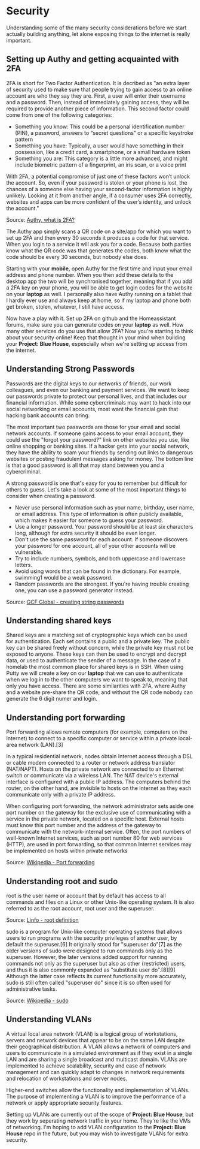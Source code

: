 # Security

Understanding some of the many security considerations before we start actually building anything, let alone exposing things to the internet is really important.


## Setting up Authy and getting acquainted with 2FA

2FA is short for Two Factor Authentication.  It is decribed as "an extra layer of security used to make sure that people trying to gain access to an online account are who they say they are. First, a user will enter their username and a password. Then, instead of immediately gaining access, they will be required to provide another piece of information. This second factor could come from one of the following categories:

 - Something you know: This could be a personal identification number (PIN), a password, answers to “secret questions” or a specific keystroke pattern
 - Something you have: Typically, a user would have something in their possession, like a credit card, a smartphone, or a small hardware token
 - Something you are: This category is a little more advanced, and might include biometric pattern of a fingerprint, an iris scan, or a voice print

With 2FA, a potential compromise of just one of these factors won’t unlock the account. So, even if your password is stolen or your phone is lost, the chances of a someone else having your second-factor information is highly unlikely. Looking at it from another angle, if a consumer uses 2FA correctly, websites and apps can be more confident of the user’s identity, and unlock the account."

Source: [Authy, what is 2FA?](https://authy.com/what-is-2fa/)

The Authy app simply scans a QR code on a site/app for which you want to set up 2FA and then every 30 seconds it produces a code for that service.  When you login to a service it will ask you for a code.  Because both parties know what the QR code was that generates the codes, both know what the code should be every 30 seconds, but nobody else does.

Starting with your **mobile**, open Authy for the first time and input your email address and phone number.  When you then add these details to the desktop app the two will be synchronised together, meaning that if you add a 2FA key on your phone, you will be able to get login codes for the website on your **laptop** as well.  I personally also have Authy running on a tablet that I hardly ever use and always keep at home, so if my laptop and phone both get broken, stolen, whatever, I still have access.

Now have a play with it.  Set up 2FA on github and the Homeassistant forums, make sure you can generate codes on your **laptop** as well.  How many other services do you use that allow 2FA?  Now you're starting to think about your security online!  Keep that thought in your mind when building your **Project: Blue House**, espescially when we're setting up access from the internet.


## Understanding Strong Passwords

Passwords are the digital keys to our networks of friends, our work colleagues, and even our banking and payment services. We want to keep our passwords private to protect our personal lives, and that includes our financial information. While some cybercriminals may want to hack into our social networking or email accounts, most want the financial gain that hacking bank accounts can bring.

The most important two passwords are those for your email and social network accounts. If someone gains access to your email account, they could use the "forgot your password?" link on other websites you use, like online shopping or banking sites. If a hacker gets into your social network, they have the ability to scam your friends by sending out links to dangerous websites or posting fraudulent messages asking for money. The bottom line is that a good password is all that may stand between you and a cybercriminal.

A strong password is one that's easy for you to remember but difficult for others to guess. Let's take a look at some of the most important things to consider when creating a password.

 - Never use personal information such as your name, birthday, user name, or email address. This type of information is often publicly available, which makes it easier for someone to guess your password.
 - Use a longer password. Your password should be at least six characters long, although for extra security it should be even longer.
 - Don't use the same password for each account. If someone discovers your password for one account, all of your other accounts will be vulnerable.
 - Try to include numbers, symbols, and both uppercase and lowercase letters.
 - Avoid using words that can be found in the dictionary. For example, swimming1 would be a weak password.
 - Random passwords are the strongest. If you're having trouble creating one, you can use a password generator instead.
 
Source: [GCF Global - creating string passwords](https://edu.gcfglobal.org/en/internetsafety/creating-strong-passwords/1/)
 
 
## Understanding shared keys
 
Shared keys are a matching set of cryptographic keys which can be used for authentication. Each set contains a public and a private key. The public key can be shared freely without concern, while the private key must not be exposed to anyone.  These keys can then be used to encrypt and decrypt data, or used to authenticate the sender of a message.  In the case of a homelab the most common place for shared keys is in SSH.  When using Putty we will create a key on our **laptop** that we can use to authenticate when we log in to the other computers we want to speak to, meaning that only you have access.  There are some similarities with 2FA, where Authy and a website pre-share the QR code, and without the QR code nobody can generate the 6 digit numer and login.
 
 
## Understanding port forwarding
 
Port forwarding allows remote computers (for example, computers on the Internet) to connect to a specific computer or service within a private local-area network (LAN).[3]

In a typical residential network, nodes obtain Internet access through a DSL or cable modem connected to a router or network address translator (NAT/NAPT). Hosts on the private network are connected to an Ethernet switch or communicate via a wireless LAN. The NAT device's external interface is configured with a public IP address. The computers behind the router, on the other hand, are invisible to hosts on the Internet as they each communicate only with a private IP address.

When configuring port forwarding, the network administrator sets aside one port number on the gateway for the exclusive use of communicating with a service in the private network, located on a specific host. External hosts must know this port number and the address of the gateway to communicate with the network-internal service. Often, the port numbers of well-known Internet services, such as port number 80 for web services (HTTP), are used in port forwarding, so that common Internet services may be implemented on hosts within private networks

Source: [Wikipedia - Port forwarding](https://en.wikipedia.org/wiki/Port_forwarding)

## Understanding root and sudo

root is the user name or account that by default has access to all commands and files on a Linux or other Unix-like operating system. It is also referred to as the root account, root user and the superuser.

Source: [Linfo - root definition](http://www.linfo.org/root.html)

sudo is a program for Unix-like computer operating systems that allows users to run programs with the security privileges of another user, by default the superuser.[6] It originally stood for "superuser do"[7] as the older versions of sudo were designed to run commands only as the superuser. However, the later versions added support for running commands not only as the superuser but also as other (restricted) users, and thus it is also commonly expanded as "substitute user do".[8][9] Although the latter case reflects its current functionality more accurately, sudo is still often called "superuser do" since it is so often used for administrative tasks.

Source: [Wikipedia - sudo](https://en.wikipedia.org/wiki/Sudo)


## Understanding VLANs

A virtual local area network (VLAN) is a logical group of workstations, servers and network devices that appear to be on the same LAN despite their geographical distribution. A VLAN allows a network of computers and users to communicate in a simulated environment as if they exist in a single LAN and are sharing a single broadcast and multicast domain. VLANs are implemented to achieve scalability, security and ease of network management and can quickly adapt to changes in network requirements and relocation of workstations and server nodes.

Higher-end switches allow the functionality and implementation of VLANs. The purpose of implementing a VLAN is to improve the performance of a network or apply appropriate security features.

Setting up VLANs are currently out of the scope of **Project: Blue House**, but they work by seperating network traffic in your home.  They're like the VMs of networking.  I'm hoping to add VLAN configuration to the **Project: Blue House** repo in the future, but you may wish to investigate VLANs for extra security.





